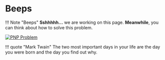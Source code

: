 # Beeps

!!! Note "Beeps"
    **Sshhhhh...** we are working on this page.
    **Meanwhile**, you can think about how to solve this problem.

[![PNP Problem](/assets/images/src/pnp.jpg)](/assets/images/src/pnp.jpg)

!!! quote "Mark Twain"
    The two most important days in your life are the day you were born and the day you find out why.
